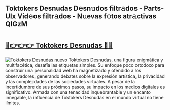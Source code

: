 ## Toktokers Desnudas D𝚎sn𝚞dos filtr𝚊dos - Parts-Ulx Vid𝚎os filtr𝚊dos - N𝚞evas f𝚘tos atr𝚊ctivas QIGzM

# <h2><a href="http://mbbtj9.tromn.icu/?c=Toktokers+Desnudas">🔗👉👉👉 Toktokers Desnudas 🔗🔗</a></h2>

[![Toktokers Desnudas nuevo](https://i.imgur.com/pEAQMta.gif)](http://mbbtj9.tromn.icu/?c=Toktokers+Desnudas)
Toktokers Desnudas, una figura enigmática y multifacética, desafía las etiquetas simples. Su enfoque poco ortodoxo para construir una personalidad web ha magnetizado y ofendido a los observadores, generando debates sobre la expresión artística, la privacidad y las complejidades de las sociedades virtuales. A pesar de la incertidumbre de sus próximos pasos, su impacto en los medios digitales es significativo. Armada con una tenacidad inquebrantable y un encanto innegable, la influencia de Toktokers Desnudas en el mundo virtual no tiene límites.
